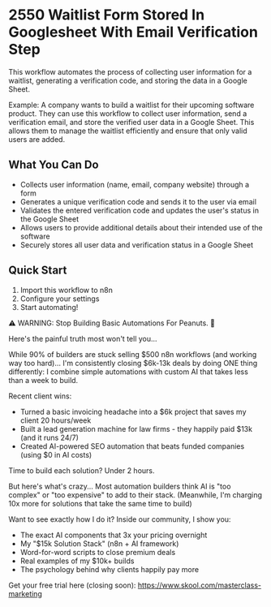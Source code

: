 # 2550 Waitlist Form Stored In Googlesheet With Email Verification Step

This workflow automates the process of collecting user information for a waitlist, generating a verification code, and storing the data in a Google Sheet.

Example: A company wants to build a waitlist for their upcoming software product. They can use this workflow to collect user information, send a verification email, and store the verified user data in a Google Sheet. This allows them to manage the waitlist efficiently and ensure that only valid users are added.

## What You Can Do
- Collects user information (name, email, company website) through a form
- Generates a unique verification code and sends it to the user via email
- Validates the entered verification code and updates the user's status in the Google Sheet
- Allows users to provide additional details about their intended use of the software
- Securely stores all user data and verification status in a Google Sheet

## Quick Start
1. Import this workflow to n8n
2. Configure your settings
3. Start automating!

⚠️ WARNING: Stop Building Basic Automations For Peanuts. 🚫

Here's the painful truth most won't tell you...

While 90% of builders are stuck selling $500 n8n workflows (and working way too hard)...
I'm consistently closing $6k-13k deals by doing ONE thing differently:
I combine simple automations with custom AI that takes less than a week to build.

Recent client wins:
* Turned a basic invoicing headache into a $6k project that saves my client 20 hours/week
* Built a lead generation machine for law firms - they happily paid $13k (and it runs 24/7)
* Created AI-powered SEO automation that beats funded companies (using $0 in AI costs)

Time to build each solution? Under 2 hours.

But here's what's crazy...
Most automation builders think AI is "too complex" or "too expensive" to add to their stack.
(Meanwhile, I'm charging 10x more for solutions that take the same time to build)

Want to see exactly how I do it?
Inside our community, I show you:
* The exact AI components that 3x your pricing overnight
* My "$15k Solution Stack" (n8n + AI framework)
* Word-for-word scripts to close premium deals
* Real examples of my $10k+ builds
* The psychology behind why clients happily pay more

Get your free trial here (closing soon): https://www.skool.com/masterclass-marketing
